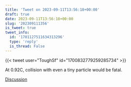 ```yaml
---
title: 'Tweet on 2023-09-11T13:56:18+00:00'
draft: true
date: 2023-09-11T13:56:18+00:00
slug: '202309111356'
is_tweet: true
tweet_info:
  id: '1701127511634313296'
  type: 'reply'
  is_thread: False
---
```




{{< tweet user="ToughSf" id="1700832779259285734" >}}

At 0.92C, collision with even a tiny particle would be fatal.

[Discussion](https://x.com/sytelus/status/1701127511634313296)
